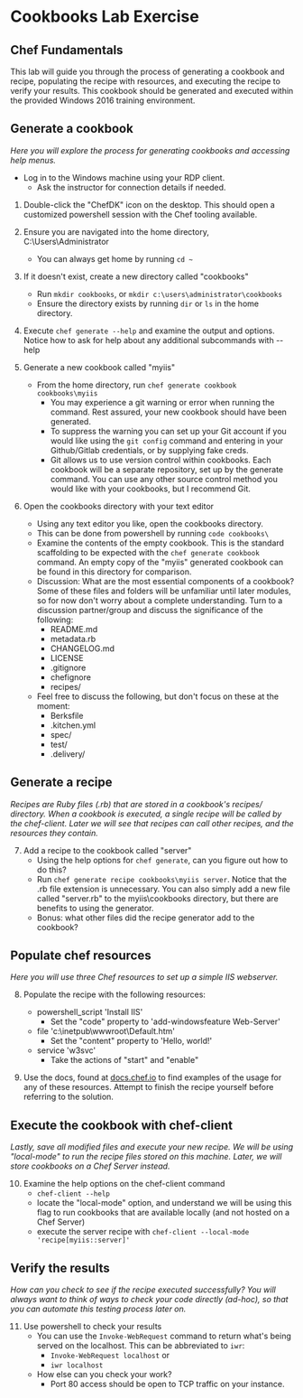 # Cookbooks Lab Exercise
## Chef Fundamentals

This lab will guide you through the process of generating a cookbook and recipe, populating the recipe with resources, and executing the recipe to verify your results. This cookbook should be generated and executed within the provided Windows 2016 training environment.

## Generate a cookbook

_Here you will explore the process for generating cookbooks and accessing help menus._

* Log in to the Windows machine using your RDP client.
  * Ask the instructor for connection details if needed.

1. Double-click the "ChefDK" icon on the desktop. This should open a customized powershell session with the Chef tooling available.

2. Ensure you are navigated into the home directory, C:\Users\Administrator
   * You can always get home by running `cd ~`

3. If it doesn't exist, create a new directory called "cookbooks"
   * Run `mkdir cookbooks`, or `mkdir c:\users\administrator\cookbooks`
   * Ensure the directory exists by running `dir` or `ls` in the home directory.

4. Execute `chef generate --help` and examine the output and options. Notice how to ask for help about any additional subcommands with --help

5. Generate a new cookbook called "myiis"
   * From the home directory, run `chef generate cookbook cookbooks\myiis`
     * You may experience a git warning or error when running the command. Rest assured, your new cookbook should have been generated.
     * To suppress the warning you can set up your Git account if you would like using the `git config` command and entering in your Github/Gitlab credentials, or by supplying fake creds.
     * Git allows us to use version control within cookbooks. Each cookbook will be a separate repository, set up by the generate command. You can use any other source control method you would like with your cookbooks, but I recommend Git.

6. Open the cookbooks directory with your text editor
   * Using any text editor you like, open the cookbooks directory.
   * This can be done from powershell by running `code cookbooks\`
   * Examine the contents of the empty cookbook. This is the standard scaffolding to be expected with the `chef generate cookbook` command. An empty copy of the "myiis" generated cookbook can be found in this directory for comparison.
   * Discussion: What are the most essential components of a cookbook? Some of these files and folders will be unfamiliar until later modules, so for now don't worry about a complete understanding. Turn to a discussion partner/group and discuss the significance of the following:
     * README.md
     * metadata.rb
     * CHANGELOG.md
     * LICENSE
     * .gitignore
     * chefignore
     * recipes/
   * Feel free to discuss the following, but don't focus on these at the moment:
     * Berksfile    
     * .kitchen.yml
     * spec/
     * test/
     * .delivery/
     
## Generate a recipe

_Recipes are Ruby files (.rb) that are stored in a cookbook's recipes/ directory. When a cookbook is executed, a single recipe will be called by the chef-client. Later we will see that recipes can call other recipes, and the resources they contain._

7. Add a recipe to the cookbook called "server"
   * Using the help options for `chef generate`, can you figure out how to do this?
   * Run `chef generate recipe cookbooks\myiis server`. Notice that the .rb file extension is unnecessary. You can also simply add a new file called "server.rb" to the myiis\cookbooks directory, but there are benefits to using the generator.
   * Bonus: what other files did the recipe generator add to the cookbook?

## Populate chef resources
_Here you will use three Chef resources to set up a simple IIS webserver._

8. Populate the recipe with the following resources:
   * powershell_script 'Install IIS'
     * Set the "code" property to 'add-windowsfeature Web-Server'
   * file 'c:\inetpub\wwwroot\Default.htm'
     * Set the "content" property to 'Hello, world!'
   * service 'w3svc'
     * Take the actions of "start" and "enable"

9. Use the docs, found at [docs.chef.io](https://docs.chef.io/) to find examples of the usage for any of these resources. Attempt to finish the recipe yourself before referring to the solution.

## Execute the cookbook with chef-client

_Lastly, save all modified files and execute your new recipe. We will be using "local-mode" to run the recipe files stored on this machine. Later, we will store cookbooks on a Chef Server instead._

10. Examine the help options on the chef-client command
    * `chef-client --help`
    * locate the "local-mode" option, and understand we will be using this flag to run cookbooks that are available locally (and not hosted on a Chef Server)
    * execute the server recipe with `chef-client --local-mode 'recipe[myiis::server]'`

## Verify the results

_How can you check to see if the recipe executed successfully? You will always want to think of ways to check your code directly (ad-hoc), so that you can automate this testing process later on._

11. Use powershell to check your results
    * You can use the `Invoke-WebRequest` command to return what's being served on the localhost. This can be abbreviated to `iwr`:
      * `Invoke-WebRequest localhost` or
      * `iwr localhost`
    * How else can you check your work?
      * Port 80 access should be open to TCP traffic on your instance.
